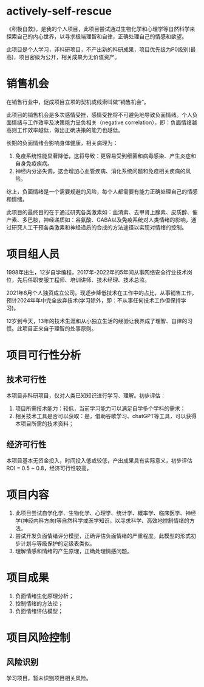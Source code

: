 # actively-self-rescue

《积极自救》，是我的个人项目，此项目尝试通过生物化学和心理学等自然科学来探索自己的内心世界，以寻求极端理智和自律，正确处理自己的情感和欲望。

此项目是个人学习，非科研项目，不产出新的科研成果，项目优先级为P0级别(最高)，项目密级为公开，相关成果为无价值资产。

# 销售机会

在销售行业中，促成项目立项的契机或线索叫做“销售机会”。

此项目的销售机会是多次感情受挫，感情受挫将不可避免地导致负面情绪。个人负面情绪与工作效率及决策能力呈负相关（negative correlation），即：负面情绪越高则工作效率越低，做出正确决策的能力也越低。

长期的负面情绪会影响身体健康，相关病理为：

1. 免疫系统性能显著降低，这将导致：更容易受到细菌和病毒感染、产生炎症和自身免疫疾病。
2. 神经内分泌失调，这会增加心血管疾病、消化系统问题和免疫相关疾病的风险。

综上，负面情绪是一个需要规避的风险，每个人都需要有能力正确处理自己的情感和情绪。

此项目的最终目的在于通过研究各类激素如：血清素、去甲肾上腺素、皮质醇、催产素、多巴胺，神经递质如：谷氨酸、GABA以及免疫系统对人类情绪的影响，通过研究人工干预各类激素和神经递质的合成的方法途径以实现对情绪的控制。

# 项目组人员

1998年出生，12岁自学编程，2017年-2022年的5年间从事网络安全行业技术岗位，先后任职安服工程师、培训讲师、技术经理、技术总监。

2021年8月个人独资成立公司。现逐步降低技术在工作中的占比，从事销售工作，预计2024年年中完全放弃技术(学习除外，即：不从事任何技术工作但保持学习)。

12岁到今天，13年的技术生涯和从小独立生活的经验让我养成了理智、自律的习惯。此项目正来自于理智的处事原则。

# 项目可行性分析

## 技术可行性

本项目非科研项目，仅对人类已知知识进行学习、理解。初步评估：

1. 项目所需技术能力：较低，当前学习能力可以满足自学多个学科的需求；
2. 相关技术工具是否可以获取：是，借助谷歌学习、chatGPT等工具，可以获得本项目所需的技术资料；

## 经济可行性

本项目基本无资金投入，时间投入低或较低，产出成果具有实际意义，初步评估ROI = 0.5 ~ 0.8，经济可行性较高。

# 项目内容

1. 此项目尝试自学化学、生物化学、心理学、统计学、概率学、临床医学、神经学(神经内科方向)等自然科学或医学知识，以寻求科学、高效地控制情绪的方法。
2. 尝试开发负面情绪评分模型，正确评估负面情绪的严重程度。此模型的形式初步计划与等级保护的定级表类似。
3. 理解情感和情绪的产生原理，正确处理情感问题。

# 项目成果

1. 负面情绪生化原理分析；
2. 控制情绪的方法论；
3. 负面情绪评估模型；

# 项目风险控制

## 风险识别

学习项目，暂未识别项目相关风险。
